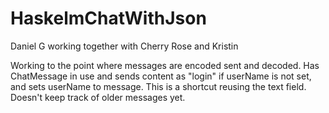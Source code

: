 # HaskelmChatWithJson
Daniel G working together with Cherry Rose and Kristin

Working to the point where messages are encoded sent and decoded.
Has ChatMessage in use and sends content as "login" if userName is not set, and sets userName to message.
This is a shortcut reusing the text field.
Doesn't keep track of older messages yet.
